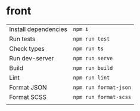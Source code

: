 # front

|                        |                       |
|------------------------|:----------------------|
| Install dependencies   | `npm i`               |
| Run tests              | `npm run test`        |
| Check types            | `npm run ts`          |
| Run dev-server         | `npm run serve`       |
| Build                  | `npm run build`       |
| Lint                   | `npm run lint`        |
| Format JSON            | `npm run format-json` |
| Format SCSS            | `npm run format-scss` |
|                        |                       |
